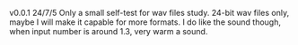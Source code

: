 v0.0.1
24/7/5
Only a small self-test for wav files study.
24-bit wav files only, maybe I will make it capable for more formats.
I do like the sound though, when input number is around 1.3, very warm a sound.
